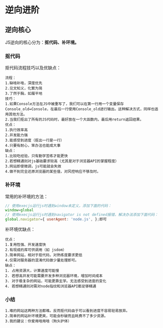 # 逆向进阶

## 逆向核心

JS逆向的核心分为：**抠代码、补环境。**

### 抠代码

抠代码流程技巧以及优缺点：

```
流程：
1.缺啥补啥，深度优先
2.见文知义，化繁为简
3.了然于胸，如履平地
技巧：
1.如果Console方法在JS中被重写了，我们可以在第一行用一个变量保存Console_old=Console，在最后一行使用Console_old进行输出。这种解决方式，同样也适用其他方法。
2.当我们抠出了所有的JS代码时，最好放在一个大函数内，最后用return返回结果。
优点：
1.执行效率高
2.并发能力强
3.能感受到进度（抠出一行是一行）
4.只要有耐心，笨办法也能成大事
缺点：
1.比较吃经验，只有勤学苦练才能更快
2.若想精通则对js基础要求较高（尤其是对于浏览器API的掌握程度）
3.网站即使微调，js可能就会失效
4.做不到完全还原浏览器的某些值，对风控响应不够及时。
```

### 补环境

常用的补环境的方法：

```javascript
// 使用execjs运行js时遇到window未定义，添加下面的代码：
window=global
// 使用execjs运行js时遇到navigator is not defined报错，解决办法添加下面代码：
global.navigator={ userAgent: 'node.js', };即可
```

补环境优缺点：

```
优点：
1.复用性强、开发速度快
2.有现成的库可供调用（如 jsdom）
3.简单网站，相对于抠代码，对熟练度要求更低
4.仅需对服务器的混淆代码做少量处理即可。
缺点：
1. 占用资源大，计算速度可能慢
2. 若想高并发可能需要开发多种浏览器环境，增加时间成本
3. 对于极复杂的网站，可能更靠玄学。无法感受到进度的变化
4. 若想精通则对需对node指纹和浏览器API都足够精通
```

### 小结

```
1.难的网站这两种方法都难。反而抠代码由于可以看到进度不容易轻易放弃。
2.简单的网站补环境更爽，可能会秒破而且耗费不了多少资源。
3.我的建议：你爱用啥用啥（狗头护体）
```

